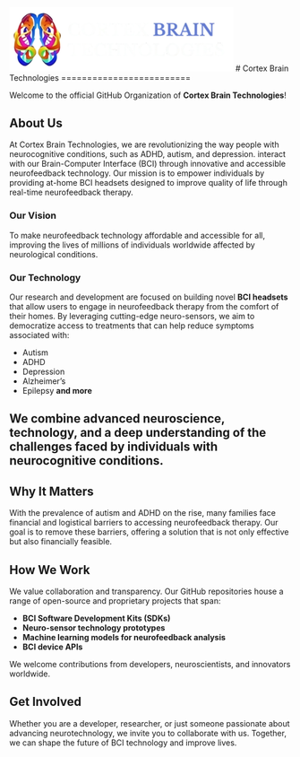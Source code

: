 <img src="logo.png" style="object-fit:contain; max-width:400px; height:auto;"/>
# Cortex Brain Technologies
=========================

Welcome to the official GitHub Organization of **Cortex Brain Technologies**!

About Us
--------

At Cortex Brain Technologies, we are revolutionizing the way people with neurocognitive conditions, such as ADHD, autism, and depression. interact with our Brain-Computer Interface (BCI) through innovative and accessible neurofeedback technology. Our mission is to empower individuals by providing at-home BCI headsets designed to improve quality of life through real-time neurofeedback therapy.

### Our Vision

To make neurofeedback technology affordable and accessible for all, improving the lives of millions of individuals worldwide affected by neurological conditions.

### Our Technology

Our research and development are focused on building novel **BCI headsets** that allow users to engage in neurofeedback therapy from the comfort of their homes. By leveraging cutting-edge neuro-sensors, we aim to democratize access to treatments that can help reduce symptoms associated with:

*   Autism
*   ADHD
*   Depression
*   Alzheimer’s
*   Epilepsy
**and more**

## We combine advanced neuroscience, technology, and a deep understanding of the challenges faced by individuals with neurocognitive conditions.

Why It Matters
--------------

With the prevalence of autism and ADHD on the rise, many families face financial and logistical barriers to accessing neurofeedback therapy. Our goal is to remove these barriers, offering a solution that is not only effective but also financially feasible.

How We Work
-----------

We value collaboration and transparency. Our GitHub repositories house a range of open-source and proprietary projects that span:

*   **BCI Software Development Kits (SDKs)**
*   **Neuro-sensor technology prototypes**
*   **Machine learning models for neurofeedback analysis**
*   **BCI device APIs**

We welcome contributions from developers, neuroscientists, and innovators worldwide.

Get Involved
------------

Whether you are a developer, researcher, or just someone passionate about advancing neurotechnology, we invite you to collaborate with us. Together, we can shape the future of BCI technology and improve lives.
